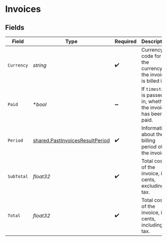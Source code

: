 # Invoices


## Fields

| Field                                                                                     | Type                                                                                      | Required                                                                                  | Description                                                                               | Example                                                                                   |
| ----------------------------------------------------------------------------------------- | ----------------------------------------------------------------------------------------- | ----------------------------------------------------------------------------------------- | ----------------------------------------------------------------------------------------- | ----------------------------------------------------------------------------------------- |
| `Currency`                                                                                | *string*                                                                                  | :heavy_check_mark:                                                                        | Currency code for the currency the invoice is billed in.                                  | usd                                                                                       |
| `Paid`                                                                                    | **bool*                                                                                   | :heavy_minus_sign:                                                                        | If `timestamp` is passed in, whether the invoice has been paid.                           |                                                                                           |
| `Period`                                                                                  | [shared.PastInvoicesResultPeriod](../../../pkg/models/shared/pastinvoicesresultperiod.md) | :heavy_check_mark:                                                                        | Information about the billing period of the invoice.                                      |                                                                                           |
| `SubTotal`                                                                                | *float32*                                                                                 | :heavy_check_mark:                                                                        | Total cost of the invoice, in cents, excluding tax.                                       | 1000                                                                                      |
| `Total`                                                                                   | *float32*                                                                                 | :heavy_check_mark:                                                                        | Total cost of the invoice, in cents, including tax.                                       | 1200                                                                                      |